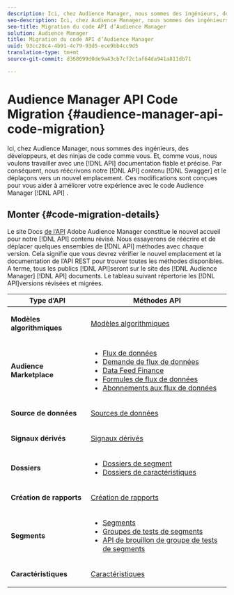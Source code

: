 ```yaml
---
description: Ici, chez Audience Manager, nous sommes des ingénieurs, des développeurs, et des ninjas de code comme vous. Et, comme vous, nous voulons travailler avec une documentation API fiable et précise. Par conséquent, nous réécrivons le contenu de notre API dans Swagger et le déplaçons vers un nouvel emplacement. Ces modifications sont conçues pour vous aider à améliorer votre expérience avec le code API d’Audience Manager.
seo-description: Ici, chez Audience Manager, nous sommes des ingénieurs, des développeurs, et des ninjas de code comme vous. Et, comme vous, nous voulons travailler avec une documentation API fiable et précise. Par conséquent, nous réécrivons le contenu de notre API dans Swagger et le déplaçons vers un nouvel emplacement. Ces modifications sont conçues pour vous aider à améliorer votre expérience avec le code API d’Audience Manager.
seo-title: Migration du code API d’Audience Manager
solution: Audience Manager
title: Migration du code API d’Audience Manager
uuid: 93cc28c4-4b91-4c79-93d5-ece9bb4cc9d5
translation-type: tm+mt
source-git-commit: d368699d0de9a43cb7cf2c1af64da941a811db71

---
```



# Audience Manager API Code Migration {#audience-manager-api-code-migration}

Ici, chez Audience Manager, nous sommes des ingénieurs, des développeurs, et des ninjas de code comme vous. Et, comme vous, nous voulons travailler avec une [!DNL API] documentation fiable et précise. Par conséquent, nous réécrivons notre [!DNL API] contenu [!DNL Swagger] et le déplaçons vers un nouvel emplacement. Ces modifications sont conçues pour vous aider à améliorer votre expérience avec le code Audience Manager [!DNL API] .

## Monter {#code-migration-details}

<!-- api-swagger-migration.xml -->

Le site Docs [de l’API](https://bank.demdex.com/portal/swagger/index.html) Adobe Audience Manager constitue le nouvel accueil pour notre [!DNL API] contenu révisé. Nous essayerons de réécrire et de déplacer quelques ensembles de [!DNL API] méthodes avec chaque version. Cela signifie que vous devrez vérifier le nouvel emplacement et la documentation de l’API [](../api/rest-api-main/rest-api-main.md) REST pour trouver toutes les méthodes disponibles. A terme, tous les publics [!DNL API]seront sur le site des [!DNL Audience Manager] [!DNL API] documents. Le tableau suivant répertorie les [!DNL API]versions révisées et migrées.

<table id="table_CD3C244CB02C48C898745FB982EC828C"> 
 <thead> 
  <tr> 
   <th colname="col1" class="entry"> Type d’API </th> 
   <th colname="col2" class="entry"> Méthodes API </th> 
  </tr> 
 </thead>
 <tbody>
 <tr> 
   <td colname="col1"> <p> <b>Modèles algorithmiques</b> </p> </td> 
   <td colname="col2"> <p> <a href="https://bank.demdex.com/portal/swagger/index.html#/Algorithmic_Models_API" format="https" scope="external"> Modèles algorithmiques</a> </p> </td> 
  </tr> 
  <tr> 
   <td colname="col1"> <p> <b>Audience Marketplace</b> </p> </td> 
   <td colname="col2"> <p> 
     <ul id="ul_4CFB3FAAC0B04E5AADD80E7D7FAF2722"> 
      <li id="li_50EE5F6B2278480E9FEA04AD51664F9D"> <a href="https://bank.demdex.com/portal/swagger/index.html#!/?f=Data_Feed_API" format="https" scope="external"> Flux de données</a> </li> 
      <li id="li_5D372E3819014AB78C12048A9A2DC89F"> <a href="https://bank.demdex.com/portal/swagger/index.html#!/Data_Feed_Request_API/" format="https" scope="external"> Demande de flux de données</a> </li> 
      <li id="li_0582688D08C346C68B81D86A5C46E053"> <a href="https://bank.demdex.com/portal/swagger/index.html#!/?f=Data_Feed_Finance_API" format="https" scope="external"> Data Feed Finance</a> </li> 
      <li id="li_C1C1CB42D6A74803B4672F6EE2D2D08C"> <a href="https://bank.demdex.com/portal/swagger/index.html#!/?f=Data_Feed_Plans_API" format="https" scope="external"> Formules de flux de données</a> </li> 
      <li id="li_D8F9D791D0824287B9D0B0585E3106AB"> <a href="https://bank.demdex.com/portal/swagger/index.html#!/Data_Feed_Subscription_API" format="https" scope="external"> Abonnements aux flux de données</a> </li> 
     </ul> </p> </td> 
  </tr> 
  <tr> 
   <td colname="col1"> <p> <b>Source de données</b> </p> </td> 
   <td colname="col2"> <p> <a href="https://bank.demdex.com/portal/swagger/index.html#!/Data_Source_API" format="https" scope="external"> Sources de données</a> </p> </td> 
  </tr> 
   <td colname="col1"> <p> <b>Signaux dérivés</b> </p> </td> 
   <td colname="col2"> <p> <a href="https://bank.demdex.com/portal/swagger/index.html#/Derived_Signals_API" format="https" scope="external"> Signaux dérivés</a> </p> </td> 
  </tr>   
  <tr> 
   <td colname="col1"> <p> <b>Dossiers</b> </p> </td> 
   <td colname="col2"> <p> 
     <ul id="ul_FD05673B372141F3B0EF2C79A338F744"> 
      <li id="li_5D16FCAF6F0E411694A1CFBE9571BDAC"> <a href="https://bank.demdex.com/portal/swagger/index.html#!/Segment_Folder_API" format="https" scope="external"> Dossiers de segment</a> </li> 
      <li id="li_5DC088C0F8CA4FC193248366C8400030"> <a href="https://bank.demdex.com/portal/swagger/index.html#!/Trait_Folder_API" scope="external" format="https"> Dossiers de caractéristiques</a> </li> 
     </ul> </p> </td> 
  </tr> 
  <tr> 
   <td colname="col1"> <p> <b>Création de rapports</b> </p> </td> 
   <td colname="col2"> <p> <a href="https://bank.demdex.com/portal/swagger/index.html#!/Reporting_API" format="https" scope="external"> Création de rapports</a> </p> </td> 
  </tr> 
  <tr> 
   <td colname="col1"> <p> <b>Segments</b> </p> </td> 
   <td colname="col2"> <p> 
     <ul id="ul_098B0655653D4846B70349A35A055C19"> 
      <li id="li_41A3003BF41147969BC88D4F12A5C1BB"> <a href="https://bank.demdex.com/portal/swagger/index.html#!/Segments_API" format="https" scope="external"> Segments</a> </li> 
      <li id="li_22A858D377634D88AE58BE2CE924169C"> <a href="https://bank.demdex.com/portal/swagger/index.html#!/Segment_Test_Group_API/" format="https" scope="external"> Groupes de tests de segments</a> </li> 
      <li id="li_2B505A1B43CF4B29A0336106C321E7FD"> <a href="https://bank.demdex.com/portal/swagger/index.html#!/Segment_Test_Group_Draft_API/" format="https" scope="external"> API de brouillon de groupe de tests de segments</a> </li> 
     </ul> </p> </td> 
  </tr> 
  <tr> 
   <td colname="col1"> <p> <b>Caractéristiques</b> </p> </td> 
   <td colname="col2"> <p> <a href="https://bank.demdex.com/portal/swagger/index.html#!/Traits_API" format="https" scope="external"> Caractéristiques</a> </p> </td> 
  </tr>
 </tbody>
</table>
